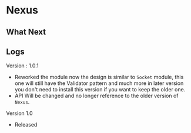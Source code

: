 # Nexus

## What Next

## Logs

Version : 1.0.1
- Reworked the module now the design is similar to `Socket` module, this one will still have the Validator pattern and much more in later version you don't need to install this version if you want to keep the older one.
- API Will be changed and no longer reference to the older version of `Nexus`.

Version 1.0
- Released
